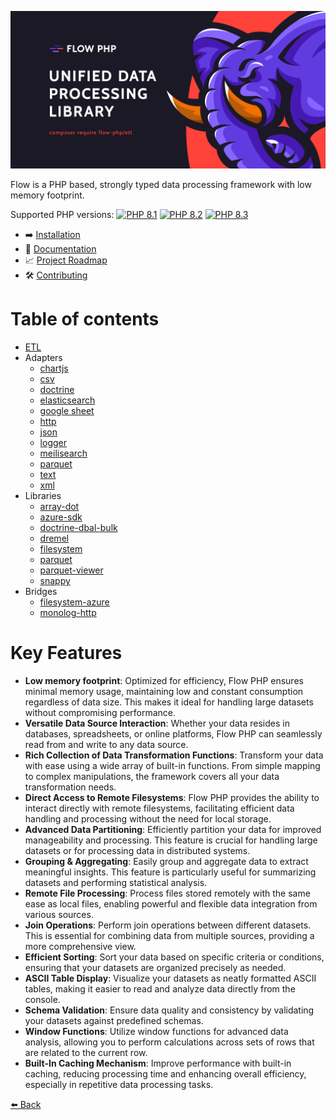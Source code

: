 ![img](assets/img/flow_php_banner_02_2022.png)

Flow is a PHP based, strongly typed data processing framework with low memory footprint.

Supported PHP versions: [![PHP 8.1](https://img.shields.io/badge/php-~8.1-8892BF.svg)](https://php.net/) [![PHP 8.2](https://img.shields.io/badge/php-~8.2-8892BF.svg)](https://php.net/) [![PHP 8.3](https://img.shields.io/badge/php-~8.3-8892BF.svg)](https://php.net/)

- ➡️ [Installation](installation.md)
- 📜 [Documentation](introduction.md)
- 📈 [Project Roadmap](https://github.com/orgs/flow-php/projects/1)
- 🛠️ [Contributing](../CONTRIBUTING.md)

# Table of contents 

- [ETL](components/core/core.md)
- Adapters
    - [chartjs](components/adapters/chartjs.md)
    - [csv](components/adapters/csv.md)
    - [doctrine](components/adapters/doctrine.md)
    - [elasticsearch](components/adapters/elasticsearch.md)
    - [google sheet](components/adapters/google-sheet.md)
    - [http](components/adapters/http.md)
    - [json](components/adapters/json.md)
    - [logger](components/adapters/logger.md)
    - [meilisearch](components/adapters/meilisearch.md)
    - [parquet](components/adapters/parquet.md)
    - [text](components/adapters/text.md)
    - [xml](components/adapters/xml.md)
- Libraries
    - [array-dot](components/libs/array-dot.md)
    - [azure-sdk](components/libs/azure-sdk.md)
    - [doctrine-dbal-bulk](components/libs/doctrine-dbal-bulk.md)
    - [dremel](components/libs/dremel.md)
    - [filesystem](components/libs/filesystem.md)
    - [parquet](components/libs/parquet.md)
    - [parquet-viewer](components/libs/parquet-viewer.md)
    - [snappy](components/libs/snappy.md)
- Bridges
    - [filesystem-azure](components/bridges/filesystem-azure-bridge.md)
    - [monolog-http](components/bridges/monolog-http-bridge.md) 

# Key Features

- **Low memory footprint**: Optimized for efficiency, Flow PHP ensures minimal memory usage, maintaining low and constant consumption regardless of data size. This makes it ideal for handling large datasets without compromising performance.
- **Versatile Data Source Interaction**: Whether your data resides in databases, spreadsheets, or online platforms, Flow PHP can seamlessly read from and write to any data source.
- **Rich Collection of Data Transformation Functions**: Transform your data with ease using a wide array of built-in functions. From simple mapping to complex manipulations, the framework covers all your data transformation needs.
- **Direct Access to Remote Filesystems**: Flow PHP provides the ability to interact directly with remote filesystems, facilitating efficient data handling and processing without the need for local storage.
- **Advanced Data Partitioning**: Efficiently partition your data for improved manageability and processing. This feature is crucial for handling large datasets or for processing data in distributed systems.
- **Grouping & Aggregating**: Easily group and aggregate data to extract meaningful insights. This feature is particularly useful for summarizing datasets and performing statistical analysis.
- **Remote File Processing**: Process files stored remotely with the same ease as local files, enabling powerful and flexible data integration from various sources.
- **Join Operations**: Perform join operations between different datasets. This is essential for combining data from multiple sources, providing a more comprehensive view.
- **Efficient Sorting**: Sort your data based on specific criteria or conditions, ensuring that your datasets are organized precisely as needed.
- **ASCII Table Display**: Visualize your datasets as neatly formatted ASCII tables, making it easier to read and analyze data directly from the console.
- **Schema Validation**: Ensure data quality and consistency by validating your datasets against predefined schemas.
- **Window Functions**: Utilize window functions for advanced data analysis, allowing you to perform calculations across sets of rows that are related to the current row.
- **Built-In Caching Mechanism**: Improve performance with built-in caching, reducing processing time and enhancing overall efficiency, especially in repetitive data processing tasks.

[⬅️️ Back](../README.md)
